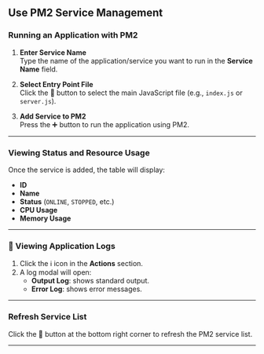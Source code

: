 ## Use PM2 Service Management

### Running an Application with PM2

1. **Enter Service Name**  
   Type the name of the application/service you want to run in the **Service Name** field.

2. **Select Entry Point File**  
   Click the 📂 button to select the main JavaScript file (e.g., `index.js` or `server.js`).

3. **Add Service to PM2**  
   Press the ➕ button to run the application using PM2.

---

### Viewing Status and Resource Usage

Once the service is added, the table will display:

- **ID**
- **Name**
- **Status** (`ONLINE`, `STOPPED`, etc.)
- **CPU Usage**
- **Memory Usage**

---

### 📁 Viewing Application Logs

1. Click the ℹ️ icon in the **Actions** section.
2. A log modal will open:
   - **Output Log**: shows standard output.
   - **Error Log**: shows error messages.

---

### Refresh Service List

Click the 🔄 button at the bottom right corner to refresh the PM2 service list.

---

